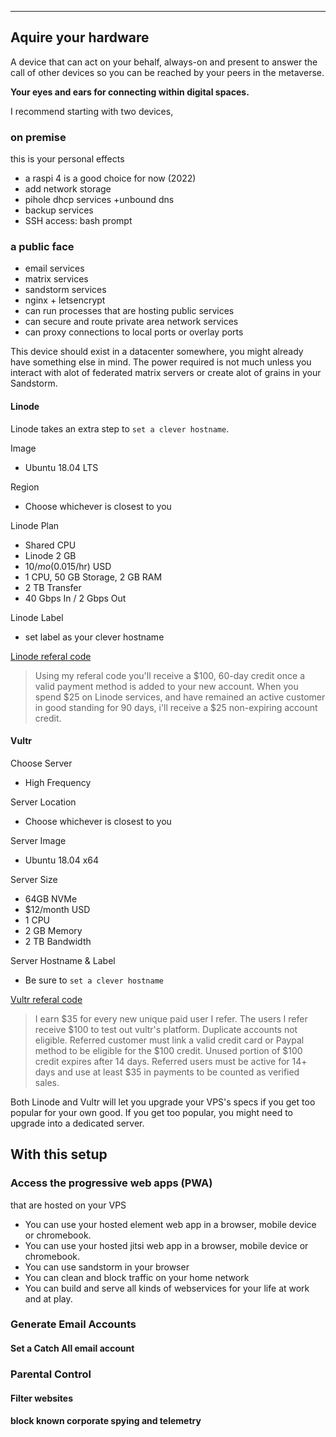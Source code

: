
---
## Aquire your hardware

A device that can act on your behalf, always-on and present to answer the call of other devices so you can be reached by your peers in the metaverse.

__Your eyes and ears for connecting within digital spaces.__


I recommend starting with two devices,

### on premise
this is your personal effects
 - a raspi 4 is a good choice for now (2022)
 - add network storage
 - pihole dhcp services +unbound dns
 - backup services 
 - SSH access: bash prompt

### a public face
 - email services
 - matrix services
 - sandstorm services
 - nginx + letsencrypt
 - can run processes that are hosting public services
 - can secure and route private area network services
 - can proxy connections to local ports or overlay ports

This device should exist in a datacenter somewhere, you might already have something else in mind.  The power required is not much unless you interact with alot of federated matrix servers or create alot of grains in your Sandstorm.

#### Linode
Linode takes an extra step to `set a clever hostname`.

Image  
- Ubuntu 18.04 LTS

Region
- Choose whichever is closest to you

Linode Plan  
- Shared CPU  
 - Linode 2 GB  
  - $10/mo ($0.015/hr) USD  
  - 1 CPU, 50 GB Storage, 2 GB RAM  
  - 2 TB Transfer  
  - 40 Gbps In / 2 Gbps Out  

Linode Label
- set label as your clever hostname

[Linode referal code](https://www.linode.com/?r=22e92537ea1123350bfe2f5b8c8812e6d5278adc)
> Using my referal code you'll receive a $100, 60-day credit once a valid payment method is added to your new account. When you spend $25 on Linode services, and have remained an active customer in good standing for 90 days, i'll receive a $25 non-expiring account credit. 

#### Vultr

Choose Server  
- High Frequency  

Server Location  
- Choose whichever is closest to you

Server Image  
- Ubuntu 18.04 x64  

Server Size  
- 64GB NVMe  
- $12/month USD  
- 1 CPU  
- 2 GB Memory  
- 2 TB Bandwidth 

Server Hostname & Label
- Be sure to `set a clever hostname`

[Vultr referal code](https://www.vultr.com/?ref=9012486-8H)
> I earn $35 for every new unique paid user I refer. The users I refer receive $100 to test out vultr's platform. Duplicate accounts not eligible. Referred customer must link a valid credit card or Paypal method to be eligible for the $100 credit. Unused portion of $100 credit expires after 14 days. Referred users must be active for 14+ days and use at least $35 in payments to be counted as verified sales.


Both Linode and Vultr will let you upgrade your VPS's specs if you get too popular for your own good. If you get too popular, you might need to upgrade into a dedicated server.

## With this setup

### Access the progressive web apps (PWA) 

that are hosted on your VPS
- You can use your hosted element web app in a browser, mobile device or chromebook.
- You can use your hosted jitsi web app in a browser, mobile device or chromebook.
- You can use sandstorm in your browser
- You can clean and block traffic on your home network
- You can build and serve all kinds of webservices for your life at work and at play.

### Generate Email Accounts
#### Set a Catch All email account

### Parental Control
#### Filter websites
#### block known corporate spying and telemetry


